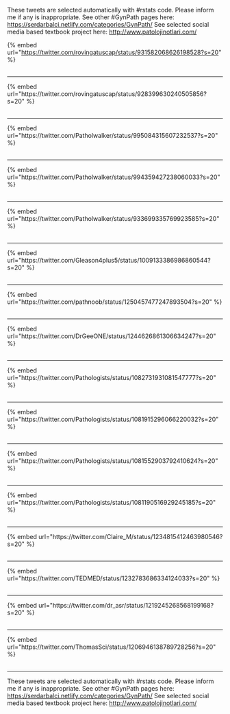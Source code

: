 

These tweets are selected automatically with #rstats code. Please inform me if any is inappropriate.
See other #GynPath pages here: https://serdarbalci.netlify.com/categories/GynPath/ 
See selected social media based textbook project here: http://www.patolojinotlari.com/

{% embed url="https://twitter.com/rovingatuscap/status/931582068626198528?s=20" %}<br>
<br>
<hr>
{% embed url="https://twitter.com/rovingatuscap/status/928399630240505856?s=20" %}<br>
<br>
<hr>
{% embed url="https://twitter.com/Patholwalker/status/995084315607232537?s=20" %}<br>
<br>
<hr>
{% embed url="https://twitter.com/Patholwalker/status/994359427238060033?s=20" %}<br>
<br>
<hr>
{% embed url="https://twitter.com/Patholwalker/status/933699335769923585?s=20" %}<br>
<br>
<hr>
{% embed url="https://twitter.com/Gleason4plus5/status/1009133386986860544?s=20" %}<br>
<br>
<hr>
{% embed url="https://twitter.com/pathnoob/status/1250457477247893504?s=20" %}<br>
<br>
<hr>
{% embed url="https://twitter.com/DrGeeONE/status/1244626861306634247?s=20" %}<br>
<br>
<hr>
{% embed url="https://twitter.com/Pathologists/status/1082731931081547777?s=20" %}<br>
<br>
<hr>
{% embed url="https://twitter.com/Pathologists/status/1081915296066220032?s=20" %}<br>
<br>
<hr>
{% embed url="https://twitter.com/Pathologists/status/1081552903792410624?s=20" %}<br>
<br>
<hr>
{% embed url="https://twitter.com/Pathologists/status/1081190516929245185?s=20" %}<br>
<br>
<hr>
{% embed url="https://twitter.com/Claire_M/status/1234815412463980546?s=20" %}<br>
<br>
<hr>
{% embed url="https://twitter.com/TEDMED/status/1232783686334124033?s=20" %}<br>
<br>
<hr>
{% embed url="https://twitter.com/dr_asr/status/1219245268568199168?s=20" %}<br>
<br>
<hr>
{% embed url="https://twitter.com/ThomasSci/status/1206946138789728256?s=20" %}<br>
<br>
<hr>


These tweets are selected automatically with #rstats code. Please inform me if any is inappropriate.
See other #GynPath pages here: https://serdarbalci.netlify.com/categories/GynPath/ 
See selected social media based textbook project here: http://www.patolojinotlari.com/

